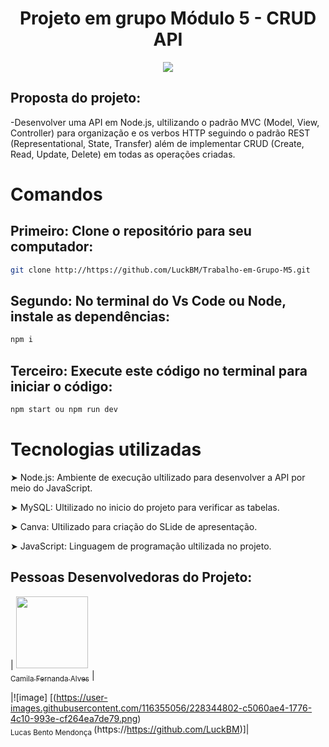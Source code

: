 
<h1 align="center"> Projeto em grupo Módulo 5 - CRUD API  </h1>

<p align="center">
<img src="http://img.shields.io/static/v1?label=STATUS&message=EM%20DESENVOLVIMENTO&color=GREEN&style=for-the-badge"/>
</p>

<h2> Proposta do projeto:</h2>
-Desenvolver uma API em Node.js, ultilizando o padrão MVC (Model, View,  Controller) para organização e os verbos HTTP seguindo o padrão REST (Representational, State, Transfer)  além de implementar CRUD (Create, Read, Update, Delete)  em todas as operações criadas.

<h1> Comandos </h1>

<h2> Primeiro: Clone o repositório para seu computador: </h2>

```sh
git clone http://https://github.com/LuckBM/Trabalho-em-Grupo-M5.git
```
<h2> Segundo: No terminal do Vs Code ou Node, instale as dependências: </h2>

```sh
npm i
```
<h2> Terceiro: Execute este código no terminal para iniciar o código: </h2>

```sh
npm start ou npm run dev
```

# Tecnologias utilizadas 

➤ Node.js: Ambiente de execução ultilizado para desenvolver a API por meio do JavaScript.

➤ MySQL: Ultilizado no inicio do projeto para verificar as tabelas.

➤ Canva: Ultilizado para criação do SLide de apresentação.

➤ JavaScript: Linguagem de programação ultilizada no projeto.


## Pessoas Desenvolvedoras do Projeto:

| [<img src="https://avatars.githubusercontent.com/u/37356058?v=4" width=115><br><sub>Camila Fernanda Alves</sub>](https://github.com/camilafernanda) |

|![image] [(https://user-images.githubusercontent.com/116355056/228344802-c5060ae4-1776-4c10-993e-cf264ea7de79.png)<br><sub>Lucas Bento Mendonça </sub>(https://https://github.com/LuckBM)]|
